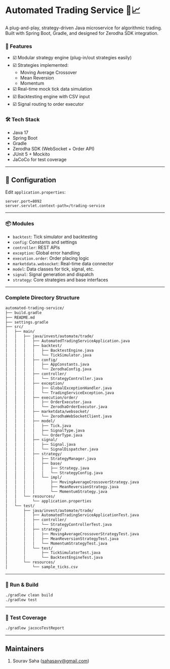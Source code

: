 # Automated Trading Service 🧠📈

A plug-and-play, strategy-driven Java microservice for algorithmic trading.  
Built with Spring Boot, Gradle, and designed for Zerodha SDK integration.

### 🔧 Features

- ☑️ Modular strategy engine (plug-in/out strategies easily)
- ☑️ Strategies implemented:
    - Moving Average Crossover
    - Mean Reversion
    - Momentum
- ☑️ Real-time mock tick data simulation
- ☑️ Backtesting engine with CSV input
- ☑️ Signal routing to order executor

### 🛠 Tech Stack

- Java 17
- Spring Boot
- Gradle
- Zerodha SDK (WebSocket + Order API)
- JUnit 5 + Mockito
- JaCoCo for test coverage

---

## 🔧 Configuration

Edit `application.properties`:

```properties
server.port=8092
server.servlet.context-path=/trading-service
```

---

### 📦 Modules

- `backtest`: Tick simulator and backtesting
- `config`: Constants and settings
- `controller`: REST APIs
- `exception`: Global error handling
- `execution.order`: Order placing logic
- `marketdata.websocket`: Real-time data connector
- `model`: Data classes for tick, signal, etc.
- `signal`: Signal generation and dispatch
- `strategy`: Core strategies and base interfaces

---

### Complete Directory Structure

```bash
automated-trading-service/
├── build.gradle
├── README.md
├── settings.gradle
├── src/
│   ├── main/
│   │   ├── java/invest/automate/trade/
│   │   │   ├── AutomatedTradingServiceApplication.java
│   │   │   ├── backtest/
│   │   │   │   ├── BacktestEngine.java
│   │   │   │   └── TickSimulator.java
│   │   │   ├── config/
│   │   │   │   ├── AppConstants.java
│   │   │   │   └── ZerodhaConfig.java
│   │   │   ├── controller/
│   │   │   │   └── StrategyController.java
│   │   │   ├── exception/
│   │   │   │   ├── GlobalExceptionHandler.java
│   │   │   │   └── TradingServiceException.java
│   │   │   ├── execution/order/
│   │   │   │   ├── OrderExecutor.java
│   │   │   │   └── ZerodhaOrderExecutor.java
│   │   │   ├── marketdata/websocket/
│   │   │   │   └── ZerodhaWebSocketClient.java
│   │   │   ├── model/
│   │   │   │   ├── Tick.java
│   │   │   │   ├── SignalType.java
│   │   │   │   └── OrderType.java
│   │   │   ├── signal/
│   │   │   │   ├── Signal.java
│   │   │   │   └── SignalDispatcher.java
│   │   │   ├── strategy/
│   │   │   │   ├── StrategyManager.java
│   │   │   │   ├── base/
│   │   │   │   │   ├── Strategy.java
│   │   │   │   │   └── StrategyConfig.java
│   │   │   │   └── impl/
│   │   │   │       ├── MovingAverageCrossoverStrategy.java
│   │   │   │       ├── MeanReversionStrategy.java
│   │   │   │       └── MomentumStrategy.java
│   │   └── resources/
│   │       └── application.properties
│   └── test/
│       ├── java/invest/automate/trade/
│       │   ├── AutomatedTradingServiceApplicationTest.java
│       │   ├── controller/
│       │   │   └── StrategyControllerTest.java
│       │   ├── strategy/
│       │   │   ├── MovingAverageCrossoverStrategyTest.java
│       │   │   ├── MeanReversionStrategyTest.java
│       │   │   └── MomentumStrategyTest.java
│       │   └── test/
│       │       ├── TickSimulatorTest.java
│       │       └── BacktestEngineTest.java
│       └── resources/
│           └── sample_ticks.csv
```

---

### 🚀 Run & Build

```bash
./gradlew clean build
./gradlew test
```

---

### 🚀 Test Coverage

```bash
./gradlew jacocoTestReport
```

---

## Maintainers

1. Sourav Saha (sahasavy@gmail.com)
